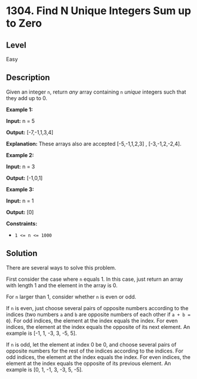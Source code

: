 # 1304. Find N Unique Integers Sum up to Zero
## Level
Easy

## Description
Given an integer `n`, return *any* array containing `n` *unique* integers such that they add up to 0.

**Example 1:**

**Input:** n = 5

**Output:** [-7,-1,1,3,4]

**Explanation:** These arrays also are accepted [-5,-1,1,2,3] , [-3,-1,2,-2,4].

**Example 2:**

**Input:** n = 3

**Output:** [-1,0,1]

**Example 3:**

**Input:** n = 1

**Output:** [0]

**Constraints:**

* `1 <= n <= 1000`

## Solution
There are several ways to solve this problem.

First consider the case where `n` equals 1. In this case, just return an array with length 1 and the element in the array is 0.

For `n` larger than 1, consider whether `n` is even or odd.

If `n` is even, just choose several pairs of opposite numbers according to the indices (two numbers `a` and `b` are opposite numbers of each other if `a + b = 0`). For odd indices, the element at the index equals the index. For even indices, the element at the index equals the opposite of its next element. An example is [-1, 1, -3, 3, -5, 5].

If `n` is odd, let the element at index 0 be 0, and choose several pairs of opposite numbers for the rest of the indices according to the indices. For odd indices, the element at the index equals the index. For even indices, the element at the index equals the opposite of its previous element. An example is [0, 1, -1, 3, -3, 5, -5].
